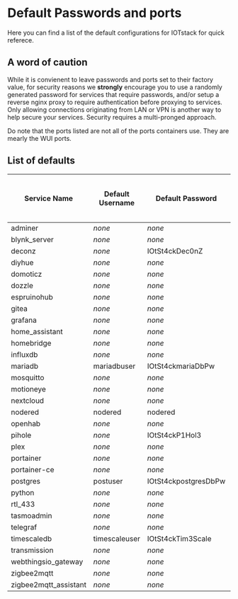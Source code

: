 # Default Passwords and ports

Here you can find a list of the default configurations for IOTstack for quick referece.

## A word of caution
While it is convienent to leave passwords and ports set to their factory value, for security reasons we __strongly__ encourage you to use a randomly generated password for services that require passwords, and/or setup a reverse nginx proxy to require authentication before proxying to services. Only allowing connections originating from LAN or VPN is another way to help secure your services. Security requires a multi-pronged approach.

Do note that the ports listed are not all of the ports containers use. They are mearly the WUI ports.

## List of defaults

| Service Name   | Default Username | Default Password | Default External HTTP/S WUI Port | Multiple Passwords |
| -------------- | ---------------- | ---------------- | -------------------------------- | ------------------ |
| adminer        | *none*           | *none*     | 9080   | No |
| blynk_server   | *none*           | *none*     | 8180   | No |
| deconz         | *none*           | IOtSt4ckDec0nZ | 8090 | No |
| diyhue         | *none*           | *none*     | 8070   | No |
| domoticz       | *none*           | *none*     | 8883   | No |
| dozzle         | *none*           | *none*     | 8889   | No |
| espruinohub    | *none*           | *none*     | *none* | No |
| gitea          | *none*           | *none*     | 7920   | No |
| grafana        | *none*           | *none*     | 3000   | No |
| home_assistant | *none*           | *none*     | 8123   | No |
| homebridge     | *none*           | *none*     | 4040   | No |
| influxdb       | *none*           | *none*     | *none* | Yes |
| mariadb        | mariadbuser      | IOtSt4ckmariaDbPw | *none* | Yes |
| mosquitto      | *none*           | *none*     | *none* | No |
| motioneye      | *none*           | *none*     | 8765   | No |
| nextcloud      | *none*           | *none*     | 9321   | No |
| nodered        | nodered          | nodered    | 1880   | No |
| openhab        | *none*           | *none*     | 4050   | No |
| pihole         | *none*           | IOtSt4ckP1Hol3 | 8089 | No |
| plex           | *none*           | *none*     | *none* | No |
| portainer      | *none*           | *none*     | 9002   | No |
| portainer-ce   | *none*           | *none*     | 9001   | No |
| postgres       | postuser         | IOtSt4ckpostgresDbPw   | *none* | Yes |
| python         | *none*           | *none*     | *none* | No |
| rtl_433        | *none*           | *none*     | *none* | No |
| tasmoadmin     | *none*           | *none*     | 8088   | No |
| telegraf       | *none*           | *none*     | *none* | No |
| timescaledb    | timescaleuser    | IOtSt4ckTim3Scale | *none* | No |
| transmission   | *none*           | *none*     | 9091   | No |
| webthingsio_gateway | *none*      | *none*     | 4060   | No |
| zigbee2mqtt    | *none*           | *none*     | *none* | No |
| zigbee2mqtt_assistant | *none*    | *none* | *none* | No |
